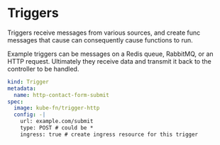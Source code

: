 # Triggers

Triggers receive messages from various sources, and create func messages that cause can consequently cause functions to run.

Example triggers can be messages on a Redis queue, RabbitMQ, or an HTTP request. Ultimately they receive data and transmit
it back to the controller to be handled.

```yaml
kind: Trigger
metadata:
  name: http-contact-form-submit
spec:
  image: kube-fn/trigger-http
  config: -|
    url: example.com/submit
    type: POST # could be *
    ingress: true # create ingress resource for this trigger
```